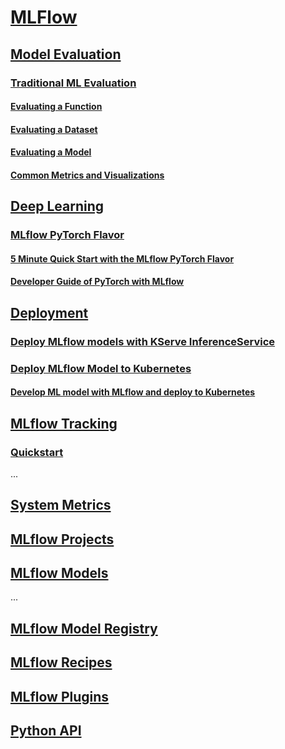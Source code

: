 # [MLFlow](https://mlflow.org/docs/latest/index.html)

## [Model Evaluation](https://mlflow.org/docs/latest/model-evaluation/index.html)

### [Traditional ML Evaluation](https://mlflow.org/docs/latest/models.html#model-evaluation)

#### [Evaluating a Function](https://mlflow.org/docs/latest/models.html#evaluating-with-a-function)

#### [Evaluating a Dataset](https://mlflow.org/docs/latest/models.html#evaluating-with-a-static-dataset)

#### [Evaluating a Model](https://mlflow.org/docs/latest/models.html#performing-model-validation)

#### [Common Metrics and Visualizations](https://mlflow.org/docs/latest/models.html#model-evaluation)

## [Deep Learning](https://mlflow.org/docs/latest/deep-learning/index.html)

### [MLflow PyTorch Flavor](https://mlflow.org/docs/latest/deep-learning/pytorch/index.html)

#### [5 Minute Quick Start with the MLflow PyTorch Flavor](https://mlflow.org/docs/latest/deep-learning/pytorch/index.html)

#### [Developer Guide of PyTorch with MLflow](https://mlflow.org/docs/latest/deep-learning/pytorch/guide/index.html)

## [Deployment](https://mlflow.org/docs/latest/deployment/index.html)

### [Deploy MLflow models with KServe InferenceService](https://kserve.github.io/website/latest/modelserving/v1beta1/mlflow/v2/)

### [Deploy MLflow Model to Kubernetes](https://mlflow.org/docs/latest/deployment/deploy-model-to-kubernetes/index.html)

#### [Develop ML model with MLflow and deploy to Kubernetes](https://mlflow.org/docs/latest/deployment/deploy-model-to-kubernetes/tutorial.html)

## [MLflow Tracking](https://mlflow.org/docs/latest/tracking.html)

### [Quickstart](https://mlflow.org/docs/latest/getting-started/intro-quickstart/index.html)

...

## [System Metrics](https://mlflow.org/docs/latest/system-metrics/index.html)

## [MLflow Projects](https://mlflow.org/docs/latest/projects.html)

## [MLflow Models](https://mlflow.org/docs/latest/models.html)

...

## [MLflow Model Registry](https://mlflow.org/docs/latest/model-registry.html)

## [MLflow Recipes](https://mlflow.org/docs/latest/recipes.html#recipe-templates)

## [MLflow Plugins](https://mlflow.org/docs/latest/plugins.html)

## [Python API](https://mlflow.org/docs/latest/python_api/index.html)
